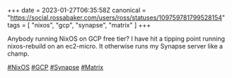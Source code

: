 +++
date = 2023-01-27T06:35:58Z
canonical = "https://social.rossabaker.com/users/ross/statuses/109759781799528154"
tags = [ "nixos", "gcp", "synapse", "matrix" ]
+++

<p>Anybody running NixOS on GCP free tier?  I have hit a tipping point running nixos-rebuild on an ec2-micro.  It otherwise runs my Synapse server like a champ.</p><p><a href="https://social.rossabaker.com/tags/NixOS" class="mention hashtag" rel="tag">#<span>NixOS</span></a> <a href="https://social.rossabaker.com/tags/GCP" class="mention hashtag" rel="tag">#<span>GCP</span></a> <a href="https://social.rossabaker.com/tags/Synapse" class="mention hashtag" rel="tag">#<span>Synapse</span></a> <a href="https://social.rossabaker.com/tags/Matrix" class="mention hashtag" rel="tag">#<span>Matrix</span></a></p>

